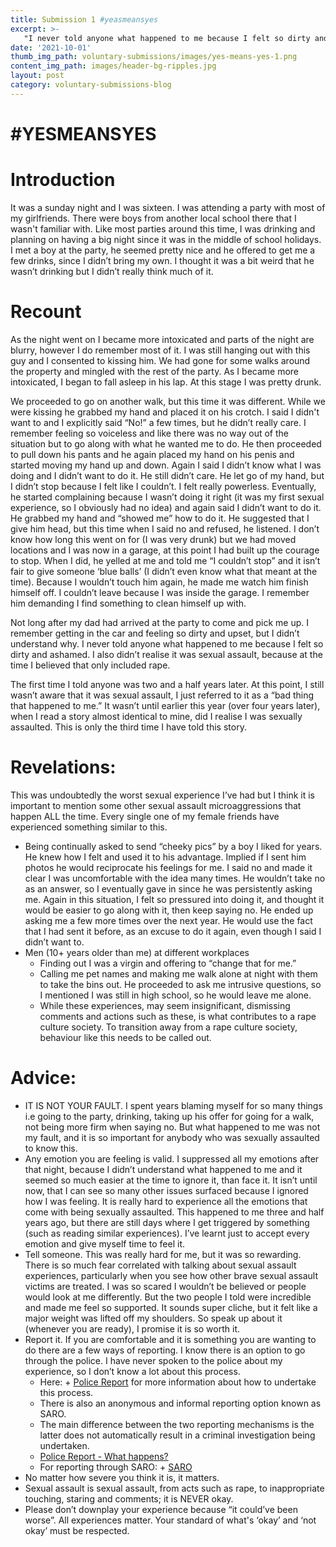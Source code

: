 ```yaml
---
title: Submission 1 #yeasmeansyes
excerpt: >-
   "I never told anyone what happened to me because I felt so dirty and ashamed." 
date: '2021-10-01'
thumb_img_path: voluntary-submissions/images/yes-means-yes-1.png
content_img_path: images/header-bg-ripples.jpg
layout: post
category: voluntary-submissions-blog
---
```

# #YESMEANSYES

# Introduction

It was a sunday night and I was sixteen. I was attending a party with most of my girlfriends. There were boys from another local school there that I wasn't familiar with. Like most parties around this time, I was drinking and planning on having a big night since it was in the middle of school holidays. I met a boy at the party, he seemed pretty nice and he offered to get me a few drinks, since I didn’t bring my own. I thought it was a bit weird that he wasn’t drinking but I didn’t really think much of it. 

# Recount

As the night went on I became more intoxicated and parts of the night are blurry, however I do remember most of it. I was still hanging out with this guy and I consented to kissing him. We had gone for some walks around the property and mingled with the rest of the party. As I became more intoxicated, I began to fall asleep in his lap. At this stage I was pretty drunk.

We proceeded to go on another walk, but this time it was different. While we were kissing he grabbed my hand and placed it on his crotch. I said I didn't want to and I explicitly said “No!” a few times, but he didn’t really care. I remember feeling so voiceless and like there was no way out of the situation but to go along with what he wanted me to do. He then proceeded to pull down his pants and he again placed my hand on his penis and started moving my hand up and down. Again I said I didn’t know what I was doing and I didn’t want to do it. He still didn’t care. He let go of my hand, but I didn’t stop because I felt like I couldn’t. I felt really powerless. Eventually, he started complaining because I wasn’t doing it right (it was my first sexual experience, so I obviously had no idea) and again said I didn’t want to do it. He grabbed my hand and “showed me” how to do it. He suggested that I give him head, but this time when I said no and refused, he listened. I don’t know how long this went on for (I was very drunk) but we had moved locations and I was now in a garage, at this point I had built up the courage to stop. When I did, he yelled at me and told me “I couldn’t stop” and it isn’t fair to give someone ‘blue balls’ (I didn’t even know what that meant at the time). Because I wouldn’t touch him again, he made me watch him finish himself off. I couldn’t leave because I was inside the garage. I remember him demanding I find something to clean himself up with. 

Not long after my dad had arrived at the party to come and pick me up. I remember getting in the car and feeling so dirty and upset, but I didn’t understand why. I never told anyone what happened to me because I felt so dirty and ashamed. I also didn’t realise it was sexual assault, because at the time I believed that only included rape. 

The first time I told anyone was two and a half years later. At this point, I still wasn’t aware that it was sexual assault, I just referred to it as a “bad thing that happened to me.” It wasn’t until earlier this year (over four years later), when I read a story almost identical to mine, did I realise I was sexually assaulted. This is only the third time I have told this story. 


# Revelations:

This was undoubtedly the worst sexual experience I’ve had but I think it is important to mention some other sexual assault microaggressions that happen ALL the time. Every single one of my female friends have experienced something similar to this. 

+ Being continually asked to send “cheeky pics” by a boy I liked for years. He knew how I felt and used it to his advantage. Implied if I sent him photos he would reciprocate his feelings for me. I said no and made it clear I was uncomfortable with the idea many times. He wouldn’t take no as an answer, so I eventually gave in since he was persistently asking me. Again in this situation, I felt so pressured into doing it, and thought it would be easier to go along with it, then keep saying no. He ended up asking me a few more times over the next year. He would use the fact that I had sent it before, as an excuse to do it again, even though I said I didn’t want to. 
+ Men (10+ years older than me) at different workplaces
	+ Finding out I was a virgin and offering to “change that for me.”
	+ Calling me pet names and making me walk alone at night with them to take the bins out. He proceeded to ask me intrusive questions, so I mentioned I was still in high school, so he would leave me alone. 
	+ While these experiences, may seem insignificant, dismissing comments and actions such as these, is what contributes to a rape culture society. To transition away from a rape culture society, behaviour like this needs to be called out. 


# Advice:

+ IT IS NOT YOUR FAULT. I spent years blaming myself for so many things i.e going to the party, drinking, taking up his offer for going for a walk, not being more firm when saying no. But what happened to me was not my fault, and it is so important for anybody who was sexually assaulted to know this. 
+ Any emotion you are feeling is valid. I suppressed all my emotions after that night, because I didn’t understand what happened to me and it seemed so much easier at the time to ignore it, than face it. It isn’t until now, that I can see so many other issues surfaced because I ignored how I was feeling. It is really hard to experience all the emotions that come with being sexually assaulted. This happened to me three and half years ago, but there are still days where I get triggered by something (such as reading similar experiences). I’ve learnt just to accept every emotion and give myself time to feel it. 
+ Tell someone. This was really hard for me, but it was so rewarding. There is so much fear correlated with talking about sexual assault experiences, particularly when you see how other brave sexual assault victims are treated. I was so scared I wouldn’t be believed or people would look at me differently. But the two people I told were incredible and made me feel so supported. It sounds super cliche, but it felt like a major weight was lifted off my shoulders. So speak up about it (whenever you are ready), I promise it is so worth it.  
+ Report it. If you are comfortable and it is something you are wanting to do there are a few ways of reporting. I know there is an option to go through the police. I have never spoken to the police about my experience, so I don’t know a lot about this process. 
	+ Here: + [Police Report](https://www.police.nsw.gov.au/crime/sex_crimes/adult_sexual_assault) for more information about how to undertake this process. 
	+ There is also an anonymous and informal reporting option known as SARO. 
	+ The main difference between the two reporting mechanisms is the latter does not automatically result in a criminal investigation being undertaken. 
	+ [Police Report - What happens?](https://www.police.nsw.gov.au/crime/sex_crimes/adult_sexual_assault/sexual_assault_categories/what_happens_to_your_report)
	+ For reporting through SARO: + [SARO](https://www.police.nsw.gov.au/__data/assets/pdf_file/0009/475794/SARO_Form_200213.pdf.)  
+ No matter how severe you think it is, it matters. 
+ Sexual assault is sexual assault, from acts such as rape, to inappropriate touching, staring and comments; it is NEVER okay. 
+ Please don’t downplay your experience because “it could’ve been worse”. All experiences matter. Your standard of what's ‘okay’ and ‘not okay’ must be respected.

